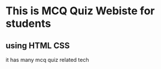 <h1>This is MCQ Quiz Webiste for students </h1>
<h2> using HTML CSS</h2>
it has many mcq quiz related tech
